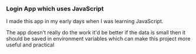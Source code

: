 ### Login App which uses JavaScript

I made this app in my early days when I was learning JavaScript.

The app doesn't really do the work it'd be better if the data is
small then it should be saved in environment variables which can
make this project more useful and practical
